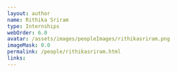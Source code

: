 ```yaml
---
layout: author
name: Rithika Sriram
type: Internships
webOrder: 6.0
avatar: /assets/images/peopleImages/rithikasriram.png
imageMask: 0.0
permalink: /people/rithikasriram.html 
links:
---
```

